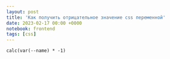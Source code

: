 ```yaml
---
layout: post
title: 'Как получить отрицательное значение css переменной'
date: 2023-02-17 00:00 +0000
notebook: frontend
tags: [css]
---
```

```
calc(var(--name) * -1)
```
